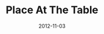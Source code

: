 ---
layout: message
category: message
series: "A Journey Home"
title: "Place At The Table"
date: 2012-11-03
message_id: 755
---